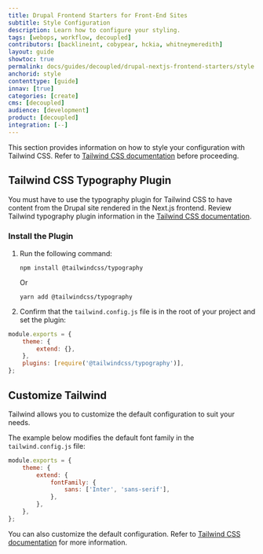 ```yaml
---
title: Drupal Frontend Starters for Front-End Sites
subtitle: Style Configuration
description: Learn how to configure your styling.
tags: [webops, workflow, decoupled]
contributors: [backlineint, cobypear, hckia, whitneymeredith]
layout: guide
showtoc: true
permalink: docs/guides/decoupled/drupal-nextjs-frontend-starters/style
anchorid: style
contenttype: [guide]
innav: [true]
categories: [create]
cms: [decoupled]
audience: [development]
product: [decoupled]
integration: [--]
---
```


This section provides information on how to style your configuration with Tailwind CSS. Refer to [Tailwind CSS documentation](https://tailwindcss.com/docs) before proceeding.

## Tailwind CSS Typography Plugin

You must have to use the typography plugin for Tailwind CSS to have content from the Drupal site rendered in the Next.js frontend. Review Tailwind typography plugin information in the [Tailwind CSS documentation](https://tailwindcss.com/docs/typography-plugin).

### Install the Plugin

1. Run the following command:

	```bash{promptUser: user}
	npm install @tailwindcss/typography
	```

	Or

	```bash{promptUser: user}
	yarn add @tailwindcss/typography
	```

1. Confirm that the `tailwind.config.js` file is in the root of your project and set the plugin:

```js
module.exports = {
	theme: {
		extend: {},
	},
	plugins: [require('@tailwindcss/typography')],
};
```

## Customize Tailwind

Tailwind allows you to customize the default configuration to suit your needs.

The example below modifies the default font family in the `tailwind.config.js` file:

```js
module.exports = {
	theme: {
		extend: {
			fontFamily: {
				sans: ['Inter', 'sans-serif'],
			},
		},
	},
};
```

You can also customize the default configuration. Refer to [Tailwind CSS documentation](https://tailwindcss.comdocstypography-plugin#customizing-the-css) for more information.
